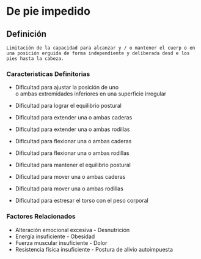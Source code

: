 # De pie impedido
## Definición
	Limitación de la capacidad para alcanzar y / o mantener el cuerp o en una posición erguida de forma independiente y deliberada desd e los pies hasta la cabeza.

### Caracteristicas Definitorias
- Dificultad para ajustar la posición de 
uno  
o ambas extremidades 
inferiores en una superficie 
irregular   
- Dificultad para lograr el 
equilibrio postural   
- Dificultad para extender una o 
ambas caderas   
- Dificultad para extender una o 
ambas rodillas   
- Dificultad para flexionar una o 
ambas caderas   
 
 
 
 
- Dificultad para flexionar una 
o ambas rodillas   
- Dificultad para mantener el 
equilibrio postural   
- Dificultad para mover una o ambas 
caderas   
- Dificultad para mover una o 
ambas rodillas   
- Dificultad para estresar el torso con 
el peso corporal

### Factores Relacionados
- Alteración emocional excesiva  - Desnutrición  
- Energía insuficiente  - Obesidad  
- Fuerza muscular insuficiente  - Dolor  
- Resistencia física insuficiente  - Postura de alivio 
autoimpuesta

